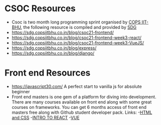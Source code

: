 # CSOC Resources

- Csoc is two month long programming sprint organised by [COPS IIT-BHU](https://www.copsiitbhu.co.in/), the following resource is compiled and provided by [SDG](https://sdg.copsiitbhu.co.in/)
- https://sdg.copsiitbhu.co.in/blog/csoc21-frontend/
- https://sdg.copsiitbhu.co.in/blog/csoc21-frontend-week3-react/
- https://sdg.copsiitbhu.co.in/blog/csoc21-frontend-week3-VueJS/
- https://sdg.copsiitbhu.co.in/blog/express/
- https://sdg.copsiitbhu.co.in/blog/django/

# Front end Resources

- https://javascript30.com/ A perfect start to vanilla js for absolute beginner
- Front end masters is one gem of a platform for diving into development. There are many courses available on front end along with some great courses on frameworks. You can get 6 months access of front end masters free along with Github student developer pack.
Links: -[HTML and CSS](https://frontendmasters.com/courses/intermediate-html-css/)
       -[INTRO TO REACT](https://frontendmasters.com/courses/complete-react-v7/)
       -[VUE](https://frontendmasters.com/courses/vue-3/)
       
